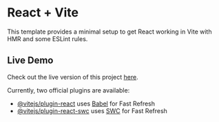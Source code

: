 # React + Vite

This template provides a minimal setup to get React working in Vite with HMR and some ESLint rules.

## Live Demo
Check out the live version of this project [here]([https://admin-dashboard-vuejs3.netlify.app/](https://react-quiz-app-example.netlify.app/)).

Currently, two official plugins are available:

- [@vitejs/plugin-react](https://github.com/vitejs/vite-plugin-react/blob/main/packages/plugin-react/README.md) uses [Babel](https://babeljs.io/) for Fast Refresh
- [@vitejs/plugin-react-swc](https://github.com/vitejs/vite-plugin-react-swc) uses [SWC](https://swc.rs/) for Fast Refresh
